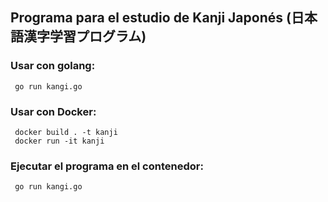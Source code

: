 ## Programa para el estudio de Kanji Japonés (日本語漢字学習プログラム)

### Usar con golang:     
     
     go run kangi.go

### Usar con Docker:

     docker build . -t kanji
     docker run -it kanji

### Ejecutar el programa en el contenedor:

     go run kangi.go
